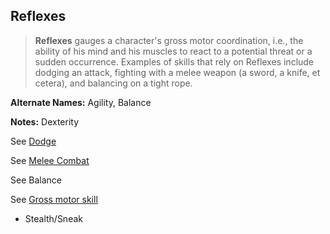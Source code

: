Reflexes
--------

> __Reflexes__ gauges a character's gross motor coordination, i.e., the ability of his mind and his muscles to react to a potential threat or a sudden occurrence. Examples of skills that rely on Reflexes include dodging an attack, fighting with a melee weapon (a sword, a knife, et cetera), and balancing on a tight rope.

__Alternate Names:__ <span title='Space & Fantasy'>Agility</span>, Balance

__Notes:__ <span title='Star Wars'>Dexterity</span>

See [Dodge](Dodge.md)

See [Melee Combat](MeleeCombat.md)

See Balance

See [Gross motor skill](https://en.wikipedia.org/wiki/Gross_motor_skill)

- Stealth/Sneak
